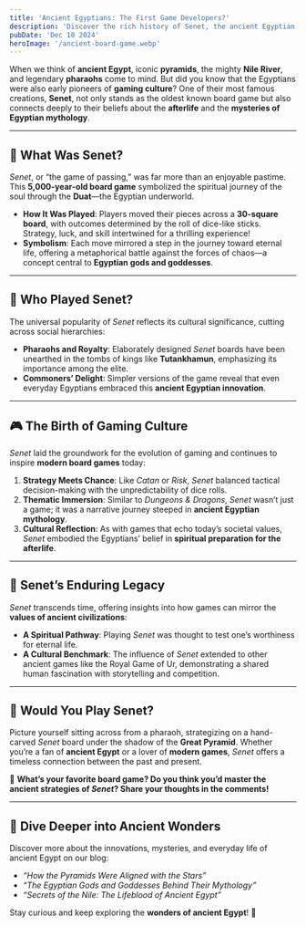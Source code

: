 ```yaml
---
title: 'Ancient Egyptians: The First Game Developers?'
description: 'Discover the rich history of Senet, the ancient Egyptian board game symbolizing the journey to the afterlife and its role in shaping modern gaming culture.'
pubDate: 'Dec 18 2024'
heroImage: '/ancient-board-game.webp'
---
```


When we think of **ancient Egypt**, iconic **pyramids**, the mighty **Nile River**, and legendary **pharaohs** come to mind. But did you know that the Egyptians were also early pioneers of **gaming culture**? One of their most famous creations, **Senet**, not only stands as the oldest known board game but also connects deeply to their beliefs about the **afterlife** and the **mysteries of Egyptian mythology**.  

---

## 🧩 What Was Senet?  

*Senet*, or “the game of passing,” was far more than an enjoyable pastime. This **5,000-year-old board game** symbolized the spiritual journey of the soul through the **Duat**—the Egyptian underworld.  

- **How It Was Played**: Players moved their pieces across a **30-square board**, with outcomes determined by the roll of dice-like sticks. Strategy, luck, and skill intertwined for a thrilling experience!  
- **Symbolism**: Each move mirrored a step in the journey toward eternal life, offering a metaphorical battle against the forces of chaos—a concept central to **Egyptian gods and goddesses**.  

---

## 👑 Who Played Senet?  

The universal popularity of *Senet* reflects its cultural significance, cutting across social hierarchies:  

- **Pharaohs and Royalty**: Elaborately designed *Senet* boards have been unearthed in the tombs of kings like **Tutankhamun**, emphasizing its importance among the elite.  
- **Commoners’ Delight**: Simpler versions of the game reveal that even everyday Egyptians embraced this **ancient Egyptian innovation**.  

---

## 🎮 The Birth of Gaming Culture  

*Senet* laid the groundwork for the evolution of gaming and continues to inspire **modern board games** today:  

1. **Strategy Meets Chance**: Like *Catan* or *Risk*, *Senet* balanced tactical decision-making with the unpredictability of dice rolls.  
2. **Thematic Immersion**: Similar to *Dungeons & Dragons*, *Senet* wasn’t just a game; it was a narrative journey steeped in **ancient Egyptian mythology**.  
3. **Cultural Reflection**: As with games that echo today’s societal values, *Senet* embodied the Egyptians’ belief in **spiritual preparation for the afterlife**.  

---

## 🔮 Senet’s Enduring Legacy  

*Senet* transcends time, offering insights into how games can mirror the **values of ancient civilizations**:  

- **A Spiritual Pathway**: Playing *Senet* was thought to test one’s worthiness for eternal life.  
- **A Cultural Benchmark**: The influence of *Senet* extended to other ancient games like the Royal Game of Ur, demonstrating a shared human fascination with storytelling and competition.  

---

## 🤔 Would You Play Senet?  

Picture yourself sitting across from a pharaoh, strategizing on a hand-carved *Senet* board under the shadow of the **Great Pyramid**. Whether you’re a fan of **ancient Egypt** or a lover of **modern games**, *Senet* offers a timeless connection between the past and present.  

💬 **What’s your favorite board game? Do you think you’d master the ancient strategies of *Senet*? Share your thoughts in the comments!**  

---

## 🚀 Dive Deeper into Ancient Wonders  

Discover more about the innovations, mysteries, and everyday life of ancient Egypt on our blog:  

- *“How the Pyramids Were Aligned with the Stars”*  
- *“The Egyptian Gods and Goddesses Behind Their Mythology”*  
- *“Secrets of the Nile: The Lifeblood of Ancient Egypt”*  

Stay curious and keep exploring the **wonders of ancient Egypt**! 🌟  
